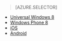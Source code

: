 > [AZURE.SELECTOR]
- [Universal Windows 8](../articles/notification-hubs-windows-store-dotnet-send-breaking-news.md)
- [Windows Phone 8](../articles/notification-hubs-windows-phone-send-breaking-news.md)
- [iOS](../articles/notification-hubs-ios-send-breaking-news.md)
- [Android](../articles/notification-hubs-aspnet-backend-android-breaking-news.md)


